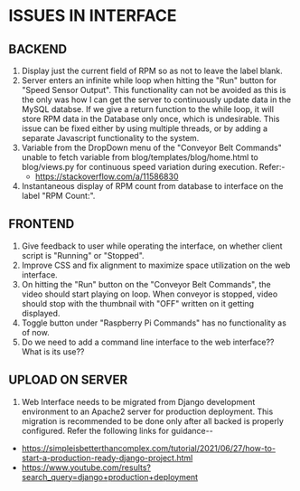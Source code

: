 # ISSUES IN INTERFACE

## BACKEND
1. Display just the current field of RPM so as not to leave the label blank.
2. Server enters an infinite while loop when hitting the "Run" button for "Speed Sensor Output". This functionality can not be avoided as this is the only was how I can get the server to continuously update data in the MySQL databse. If we give a return function to the while loop, it will store RPM data in the Database only once, which is undesirable. This issue can be fixed either by using multiple threads, or by adding a separate Javascript functionality to the system.
3. Variable from the DropDown menu of the "Conveyor Belt Commands" unable to fetch variable from blog/templates/blog/home.html to blog/views.py for continuous speed variation during execution. 
    Refer:-
    * https://stackoverflow.com/a/11586830
4. Instantaneous display of RPM count from database to interface on the label "RPM Count:".

## FRONTEND
1. Give feedback to user while operating the interface, on whether client script is "Running" or "Stopped".
2. Improve CSS and fix alignment to maximize space utilization on the web interface.
3. On hitting the "Run" button on the "Conveyor Belt Commands", the video should start playing on loop. When conveyor is stopped, video should stop with the thumbnail with "OFF" written on it getting displayed.
4. Toggle button under "Raspberry Pi Commands" has no functionality as of now.
5. Do we need to add a command line interface to the web interface?? What is its use??

## UPLOAD ON SERVER
1. Web Interface needs to be migrated from Django development environment to an Apache2 server for production deployment. This migration is recommended to be done only after all backed is properly configured.
  Refer the following links for guidance--
  * https://simpleisbetterthancomplex.com/tutorial/2021/06/27/how-to-start-a-production-ready-django-project.html
  * https://www.youtube.com/results?search_query=django+production+deployment
